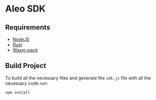 # Aleo SDK

## Requirements

- [NodeJS](https://nodejs.org/en/download/)
- [Rust](https://www.rust-lang.org/tools/install)
- [Wasm-pack](https://rustwasm.github.io/wasm-pack/installer/)

## Build Project

To build all the necessary files and generate the `sdk.js` file with all the necessary code run:

`npm install`



